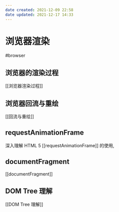 ```yaml
---
date created: 2021-12-09 22:58
date updated: 2021-12-17 14:33
---
```


# 浏览器渲染

#browser

## 浏览器的渲染过程

[[浏览器渲染过程]]

## 浏览器回流与重绘

[[回流与重绘]]

## requestAnimationFrame

深入理解 HTML 5 [[requestAnimationFrame]] 的使用,

## documentFragment

[[documentFragment]]

## DOM Tree 理解

[[DOM Tree 理解]]

